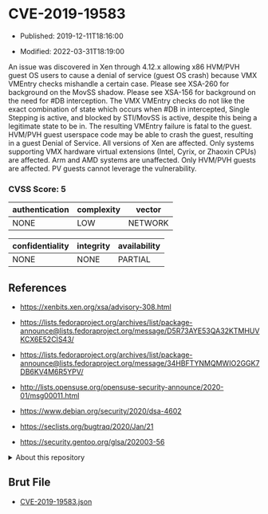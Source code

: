 # CVE-2019-19583

- Published: 2019-12-11T18:16:00

- Modified: 2022-03-31T18:19:00

An issue was discovered in Xen through 4.12.x allowing x86 HVM/PVH guest OS users to cause a denial of service (guest OS crash) because VMX VMEntry checks mishandle a certain case. Please see XSA-260 for background on the MovSS shadow. Please see XSA-156 for background on the need for #DB interception. The VMX VMEntry checks do not like the exact combination of state which occurs when #DB in intercepted, Single Stepping is active, and blocked by STI/MovSS is active, despite this being a legitimate state to be in. The resulting VMEntry failure is fatal to the guest. HVM/PVH guest userspace code may be able to crash the guest, resulting in a guest Denial of Service. All versions of Xen are affected. Only systems supporting VMX hardware virtual extensions (Intel, Cyrix, or Zhaoxin CPUs) are affected. Arm and AMD systems are unaffected. Only HVM/PVH guests are affected. PV guests cannot leverage the vulnerability.

### CVSS Score: **5**

| authentication | complexity | vector |
| --- | --- | --- |
| NONE | LOW | NETWORK |

| confidentiality | integrity | availability |
| --- | --- | --- |
| NONE | NONE | PARTIAL |

## References

* https://xenbits.xen.org/xsa/advisory-308.html

* https://lists.fedoraproject.org/archives/list/package-announce@lists.fedoraproject.org/message/D5R73AYE53QA32KTMHUVKCX6E52CIS43/

* https://lists.fedoraproject.org/archives/list/package-announce@lists.fedoraproject.org/message/34HBFTYNMQMWIO2GGK7DB6KV4M6R5YPV/

* http://lists.opensuse.org/opensuse-security-announce/2020-01/msg00011.html

* https://www.debian.org/security/2020/dsa-4602

* https://seclists.org/bugtraq/2020/Jan/21

* https://security.gentoo.org/glsa/202003-56

<details>
<summary>About this repository</summary> 

  This repository is part of the project [Live Hack CVE](https://github.com/Live-Hack-CVE). Main website can be found [www.live-hack.org](https://www.live-hack.org) 
  
  Made by [Sn0wAlice](https://github.com/Sn0wAlice) for the people that care about security and need to have a feed of the latest CVEs. Hope you enjoy it, don't forget to star the repo and follow me on [Twitter](https://twitter.com/Sn0wAlice) and [Github](https://github.com/Sn0wAlice). And that is my [personnal website](https://www.alice-snow.me/)

  - [Home Page](https://github.com/Live-Hack-CVE)
  - [Framework](https://github.com/Live-Hack-CVE/cve-framework)
  - [CVE database](https://github.com/Live-Hack-CVE/full_database)
  - [Changelog](https://github.com/Live-Hack-CVE/Changelog)
</details>

## Brut File

* [CVE-2019-19583.json](https://raw.githubusercontent.com/Live-Hack-CVE/full_database/main/cves/2019/CVE-2019-19583.json)

